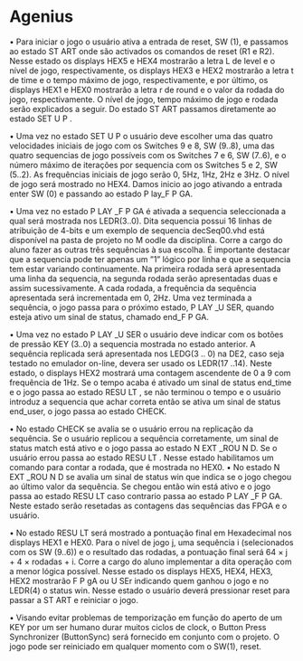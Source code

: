 # Agenius

• Para iniciar o jogo o usuário ativa a entrada de reset, SW (1), e passamos ao estado ST ART onde são activados os
comandos de reset (R1 e R2). Nesse estado os displays HEX5 e HEX4 mostrarão a letra L de level e o nível de jogo,
respectivamente, os displays HEX3 e HEX2 mostrarão a letra t de time e o tempo máximo de jogo, respectivamente,
e por último, os displays HEX1 e HEX0 mostrarão a letra r de round e o valor da rodada do jogo, respectivamente.
O nível de jogo, tempo máximo de jogo e rodada serão explicados a seguir. Do estado ST ART passamos diretamente
ao estado SET U P .

• Uma vez no estado SET U P o usuário deve escolher uma das quatro velocidades iniciais de jogo com os Switches 9
e 8, SW (9..8), uma das quatro sequencias de jogo possíveis com os Switches 7 e 6, SW (7..6), e o número máximo
de iterações por sequencia com os Switches 5 e 2, SW (5..2). As frequências iniciais de jogo serão 0, 5Hz, 1Hz, 2Hz
e 3Hz. O nível de jogo será mostrado no HEX4. Damos inicio ao jogo ativando a entrada enter SW (0) e passando
ao estado P lay_F P GA.

• Uma vez no estado P LAY _F P GA é ativada a sequencia seleccionada a qual será mostrada nos LEDR(3..0). Dita
sequencia possui 16 linhas de atribuição de 4-bits e um exemplo de sequencia decSeq00.vhd está disponível na
pasta de projeto no M oodle da disciplina. Corre a cargo do aluno fazer as outras três sequências à sua escolha. É
importante destacar que a sequencia pode ter apenas um ”1” lógico por linha e que a sequencia tem estar variando
continuamente. Na primeira rodada será apresentada uma linha da sequencia, na segunda rodada serão apresentadas
duas e assim sucessivamente. A cada rodada, a frequência da sequência apresentada será incrementada em 0, 2Hz.
Uma vez terminada a sequência, o jogo passa para o próximo estado, P LAY _U SER, quando esteja ativo um sinal
de status, chamado end_F P GA.

• Uma vez no estado P LAY _U SER o usuário deve indicar com os botões de pressão KEY (3..0) a sequencia mostrada
no estado anterior. A sequência replicada será apresentada nos LEDG(3 .. 0) na DE2, caso seja testado no emulador
on-line, devera ser usado os LEDR(17 ..14). Neste estado, o displays HEX2 mostrará uma contagem ascendente de
0 a 9 com frequência de 1Hz. Se o tempo acaba é ativado um sinal de status end_time e o jogo passa ao estado
RESU LT , se não terminou o tempo e o usuário introduz a sequencia que achar correta então se ativa um sinal de
status end_user, o jogo passa ao estado CHECK.

• No estado CHECK se avalia se o usuário errou na replicação da sequência. Se o usuário replicou a sequência
corretamente, um sinal de status match está ativo e o jogo passa ao estado N EXT _ROU N D. Se o usuário errou
passa ao estado RESU LT . Nesse estado habilitamos um comando para contar a rodada, que é mostrada no HEX0.
• No estado N EXT _ROU N D se avalia um sinal de status win que indica se o jogo chegou ao último valor da
sequência. Se chegou então win está ativo e o jogo passa ao estado RESU LT caso contrario passa ao estado
P LAY _F P GA. Neste estado serão resetadas as contagens das sequências das FPGA e o usuário.

• No estado RESU LT será mostrado a pontuação final em Hexadecimal nos displays HEX1 e HEX0. Para o nível
de jogo j, uma sequência i (selecionados com os SW (9..6)) e o resultado das rodadas, a pontuação final será
64 × j + 4 × rodadas + i. Corre a cargo do aluno implementar a dita operação com a menor lógica possível. Nesse
estado os displays HEX5, HEX4, HEX3, HEX2 mostrarão F P gA ou U SEr indicando quem ganhou o jogo e no
LEDR(4) o status win. Nesse estado o usuário deverá pressionar reset para passar a ST ART e reiniciar o jogo.

• Visando evitar problemas de temporização em função do aperto de um KEY por um ser humano durar muitos ciclos
de clock, o Button Press Synchronizer (ButtonSync) será fornecido em conjunto com o projeto. O jogo pode ser
reiniciado em qualquer momento com o SW(1), reset.
